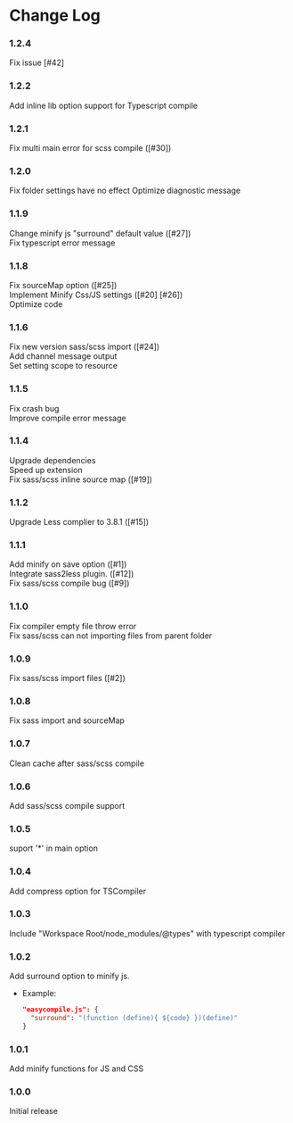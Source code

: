 # Change Log  
### 1.2.4
Fix issue [#42]
### 1.2.2
Add inline lib option support for Typescript compile

### 1.2.1
Fix multi main error for scss compile ([#30])

### 1.2.0
Fix folder settings have no effect
Optimize diagnostic message

### 1.1.9
Change minify js "surround" default value ([#27])  
Fix typescript error message  

### 1.1.8
Fix sourceMap option ([#25])  
Implement Minify Css/JS settings ([#20] [#26])  
Optimize code  

### 1.1.6
Fix new version sass/scss import ([#24])  
Add channel message output  
Set setting scope to resource  

### 1.1.5
Fix crash bug  
Improve compile error message  

### 1.1.4
Upgrade dependencies  
Speed up extension  
Fix sass/scss inline source map ([#19])  

### 1.1.2
Upgrade Less complier to 3.8.1 ([#15])  

### 1.1.1
Add minify on save option ([#1])  
Integrate sass2less plugin. ([#12])  
Fix sass/scss compile bug ([#9])  

### 1.1.0
Fix compiler empty file throw error  
Fix sass/scss can not importing files from parent folder 

### 1.0.9
Fix sass/scss import files ([#2]) 

### 1.0.8
Fix sass import and sourceMap 

### 1.0.7
Clean cache after sass/scss compile 

### 1.0.6
Add sass/scss compile support 

### 1.0.5
suport '*' in main option 

### 1.0.4
Add compress option for TSCompiler 

### 1.0.3
Include "Workspace Root/node_modules/@types" with typescript compiler 

### 1.0.2

Add surround option to minify js. 
  * Example:
    ```json
    "easycompile.js": {
      "surround": "(function (define){ ${code} })(define)"
    }
    ```

### 1.0.1

Add minify functions for JS and CSS 

### 1.0.0

Initial release 
